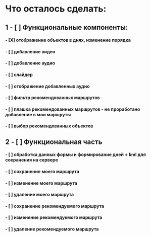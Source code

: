 # Что осталось сделать:
## 1 - [ ] Функциональные компоненты:
#### - [Х] отображение объектов в днях, изменение порядка
#### - [ ] добавление видео 
#### - [ ] добавление аудио 
#### - [ ] слайдер
#### - [ ] отображение добавленных аудио
#### - [ ] фильтр рекомендованных маршрутов
#### - [ ] плашка рекомендованных маршрутов - не проработано добавление в мои маршруты
#### - [ ] выбор рекомендованных объектов

## 2 - [ ] Функциональная часть
#### - [ ] обработка данных формы и формирование дней + kml для сохранения на сервере
#### - [ ] сохранение моего маршрута
#### - [ ] изменение моего маршрута
#### - [ ] удаление моего маршрута
#### - [ ] сохранение рекомендуемого маршрута
#### - [ ] изменение рекомендуемого маршрута
#### - [ ] удаление рекомендуемого маршрута

 